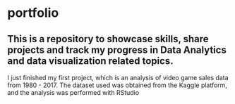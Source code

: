 # portfolio
## This is a repository to showcase skills, share projects and track my progress in Data Analytics and data visualization related topics.

I just finished my first project, which is an analysis of video game sales data from 1980 - 2017. The dataset used was obtained from the Kaggle platform, and the analysis was performed with RStudio
